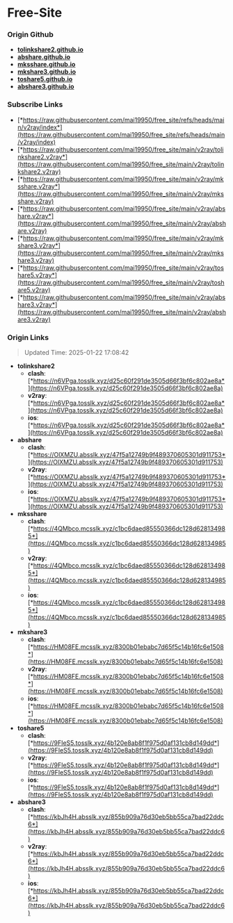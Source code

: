 # Free-Site

### Origin Github

- [**tolinkshare2.github.io**](https://github.com/tolinkshare2/tolinkshare2.github.io)
- [**abshare.github.io**](https://github.com/abshare/abshare.github.io)
- [**mksshare.github.io**](https://github.com/mksshare/mksshare.github.io)
- [**mkshare3.github.io**](https://github.com/mkshare3/mkshare3.github.io)
- [**toshare5.github.io**](https://github.com/toshare5/toshare5.github.io)
- [**abshare3.github.io**](https://github.com/abshare3/abshare3.github.io)

### Subscribe Links

- [*https://raw.githubusercontent.com/mai19950/free_site/refs/heads/main/v2ray/index*](https://raw.githubusercontent.com/mai19950/free_site/refs/heads/main/v2ray/index)
- [*https://raw.githubusercontent.com/mai19950/free_site/main/v2ray/tolinkshare2.v2ray*](https://raw.githubusercontent.com/mai19950/free_site/main/v2ray/tolinkshare2.v2ray)
- [*https://raw.githubusercontent.com/mai19950/free_site/main/v2ray/mksshare.v2ray*](https://raw.githubusercontent.com/mai19950/free_site/main/v2ray/mksshare.v2ray)
- [*https://raw.githubusercontent.com/mai19950/free_site/main/v2ray/abshare.v2ray*](https://raw.githubusercontent.com/mai19950/free_site/main/v2ray/abshare.v2ray)
- [*https://raw.githubusercontent.com/mai19950/free_site/main/v2ray/mkshare3.v2ray*](https://raw.githubusercontent.com/mai19950/free_site/main/v2ray/mkshare3.v2ray)
- [*https://raw.githubusercontent.com/mai19950/free_site/main/v2ray/toshare5.v2ray*](https://raw.githubusercontent.com/mai19950/free_site/main/v2ray/toshare5.v2ray)
- [*https://raw.githubusercontent.com/mai19950/free_site/main/v2ray/abshare3.v2ray*](https://raw.githubusercontent.com/mai19950/free_site/main/v2ray/abshare3.v2ray)

### Origin Links

> Updated Time: 2025-01-22 17:08:42

- **tolinkshare2**
  - **clash**: [*https://n6VPga.tosslk.xyz/d25c60f291de3505d66f3bf6c802ae8a*](https://n6VPga.tosslk.xyz/d25c60f291de3505d66f3bf6c802ae8a)
  - **v2ray**: [*https://n6VPga.tosslk.xyz/d25c60f291de3505d66f3bf6c802ae8a*](https://n6VPga.tosslk.xyz/d25c60f291de3505d66f3bf6c802ae8a)
  - **ios**: [*https://n6VPga.tosslk.xyz/d25c60f291de3505d66f3bf6c802ae8a*](https://n6VPga.tosslk.xyz/d25c60f291de3505d66f3bf6c802ae8a)
- **abshare**
  - **clash**: [*https://OlXMZU.absslk.xyz/47f5a12749b9f489370605301d911753*](https://OlXMZU.absslk.xyz/47f5a12749b9f489370605301d911753)
  - **v2ray**: [*https://OlXMZU.absslk.xyz/47f5a12749b9f489370605301d911753*](https://OlXMZU.absslk.xyz/47f5a12749b9f489370605301d911753)
  - **ios**: [*https://OlXMZU.absslk.xyz/47f5a12749b9f489370605301d911753*](https://OlXMZU.absslk.xyz/47f5a12749b9f489370605301d911753)
- **mksshare**
  - **clash**: [*https://4QMbco.mcsslk.xyz/c1bc6daed85550366dc128d628134985*](https://4QMbco.mcsslk.xyz/c1bc6daed85550366dc128d628134985)
  - **v2ray**: [*https://4QMbco.mcsslk.xyz/c1bc6daed85550366dc128d628134985*](https://4QMbco.mcsslk.xyz/c1bc6daed85550366dc128d628134985)
  - **ios**: [*https://4QMbco.mcsslk.xyz/c1bc6daed85550366dc128d628134985*](https://4QMbco.mcsslk.xyz/c1bc6daed85550366dc128d628134985)
- **mkshare3**
  - **clash**: [*https://HM08FE.mcsslk.xyz/8300b01ebabc7d65f5c14b16fc6e1508*](https://HM08FE.mcsslk.xyz/8300b01ebabc7d65f5c14b16fc6e1508)
  - **v2ray**: [*https://HM08FE.mcsslk.xyz/8300b01ebabc7d65f5c14b16fc6e1508*](https://HM08FE.mcsslk.xyz/8300b01ebabc7d65f5c14b16fc6e1508)
  - **ios**: [*https://HM08FE.mcsslk.xyz/8300b01ebabc7d65f5c14b16fc6e1508*](https://HM08FE.mcsslk.xyz/8300b01ebabc7d65f5c14b16fc6e1508)
- **toshare5**
  - **clash**: [*https://9FIeS5.tosslk.xyz/4b120e8ab8f1f975d0af131cb8d149dd*](https://9FIeS5.tosslk.xyz/4b120e8ab8f1f975d0af131cb8d149dd)
  - **v2ray**: [*https://9FIeS5.tosslk.xyz/4b120e8ab8f1f975d0af131cb8d149dd*](https://9FIeS5.tosslk.xyz/4b120e8ab8f1f975d0af131cb8d149dd)
  - **ios**: [*https://9FIeS5.tosslk.xyz/4b120e8ab8f1f975d0af131cb8d149dd*](https://9FIeS5.tosslk.xyz/4b120e8ab8f1f975d0af131cb8d149dd)
- **abshare3**
  - **clash**: [*https://kbJh4H.absslk.xyz/855b909a76d30eb5bb55ca7bad22ddc6*](https://kbJh4H.absslk.xyz/855b909a76d30eb5bb55ca7bad22ddc6)
  - **v2ray**: [*https://kbJh4H.absslk.xyz/855b909a76d30eb5bb55ca7bad22ddc6*](https://kbJh4H.absslk.xyz/855b909a76d30eb5bb55ca7bad22ddc6)
  - **ios**: [*https://kbJh4H.absslk.xyz/855b909a76d30eb5bb55ca7bad22ddc6*](https://kbJh4H.absslk.xyz/855b909a76d30eb5bb55ca7bad22ddc6)
